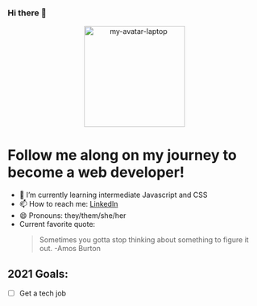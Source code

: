 ### Hi there 👋
<p align="center">
   <img width="200" height="200" alt="my-avatar-laptop" src="https://user-images.githubusercontent.com/80174138/115131167-c4cda400-9faa-11eb-854c-86b5415a9b3c.png">
  </p>

# Follow me along on my journey to become a web developer! 
- 🌱 I’m currently learning intermediate Javascript and CSS
- 📫 How to reach me: [LinkedIn](https://www.linkedin.com/in/niccikaufman/)
- 😄 Pronouns: they/them/she/her
- Current favorite quote: 
  > Sometimes you gotta stop thinking about something to figure it out. -Amos Burton

## 2021 Goals:
- [ ] Get a tech job
